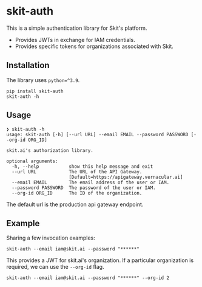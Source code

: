# skit-auth

This is a simple authentication library for Skit's platform.

- Provides JWTs in exchange for IAM credentials.
- Provides specific tokens for organizations associated with Skit.


## Installation
The library uses `python=^3.9`.

```shell
pip install skit-auth
skit-auth -h
```

## Usage

```
❯ skit-auth -h
usage: skit-auth [-h] [--url URL] --email EMAIL --password PASSWORD [--org-id ORG_ID]

skit.ai's authorization library.

optional arguments:
  -h, --help           show this help message and exit
  --url URL            The URL of the API Gateway.
                       [Default=https://apigateway.vernacular.ai]
  --email EMAIL        The email address of the user or IAM.
  --password PASSWORD  The password of the user or IAM.
  --org-id ORG_ID      The ID of the organization.
```

The default url is the production api gateway endpoint.

## Example

Sharing a few invocation examples:

```shell
skit-auth --email iam@skit.ai --password "******"
```

This provides a JWT for skit.ai's organization. If a particular organization is required, we can use the `--org-id` flag.

```shell
skit-auth --email iam@skit.ai --password "******" --org-id 2
```
